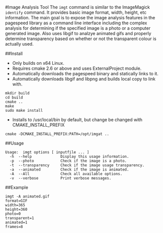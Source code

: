 #Image Analysis Tool
The `imgt` command is similar to the ImageMagick `identify` command. It provides basic image format, width, height, etc information. The main goal is to expose the image analysis features in the pagespeed library as a command line interface including the complex analysis for determining if the specified image is a photo or a computer generated image. Also uses libgif to analzye animated gifs and properly determine transparency based on whether or not the transparent colour is actually used.

##Install
  * Only builds on x64 Linux. 
  * Requires cmake 2.6 or above and uses ExternalProject module.
  * Automatically downloads the pagespeed binary and statically links to it. 
  * Automatically downloads libgif and libpng and builds local copy to link with.
```
mkdir build
cd build
cmake ..
make
sudo make install
```
  * Installs to /usr/local/bin by default, but change be changed with CMAKE_INSTALL_PREFIX
```
cmake -DCMAKE_INSTALL_PREFIX:PATH=/opt/imgat ..
```
##Usage
```
Usage:  imgt options [ inputfile ... ]
  -h  --help             Display this usage information.
  -p  --photo            Check if the image is a photo.
  -t  --transparency     Check if the image usage transparency.
  -a  --animated         Check if the image is animated.
  -A  --All              Check all available options.
  -v  --verbose          Print verbose messages. 
```
##Example
```
imgt -A animated.gif 
format=GIF
width=365
height=360
photo=0
transparent=1
animated=1
frames=8
```